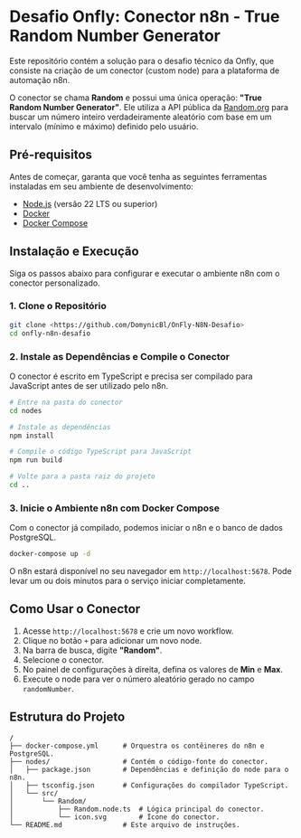 # Desafio Onfly: Conector n8n - True Random Number Generator

Este repositório contém a solução para o desafio técnico da Onfly, que consiste na criação de um conector (custom node) para a plataforma de automação n8n.

O conector se chama **Random** e possui uma única operação: **"True Random Number Generator"**. Ele utiliza a API pública da [Random.org](https://www.random.org) para buscar um número inteiro verdadeiramente aleatório com base em um intervalo (mínimo e máximo) definido pelo usuário.

## Pré-requisitos

Antes de começar, garanta que você tenha as seguintes ferramentas instaladas em seu ambiente de desenvolvimento:

* [Node.js](https://nodejs.org/) (versão 22 LTS ou superior)
* [Docker](https://www.docker.com/products/docker-desktop/)
* [Docker Compose](https://docs.docker.com/compose/install/)

## Instalação e Execução

Siga os passos abaixo para configurar e executar o ambiente n8n com o conector personalizado.

### 1. Clone o Repositório

```bash
git clone <https://github.com/DomynicBl/OnFly-N8N-Desafio>
cd onfly-n8n-desafio
```

### 2. Instale as Dependências e Compile o Conector

O conector é escrito em TypeScript e precisa ser compilado para JavaScript antes de ser utilizado pelo n8n.

```bash
# Entre na pasta do conector
cd nodes

# Instale as dependências
npm install

# Compile o código TypeScript para JavaScript
npm run build

# Volte para a pasta raiz do projeto
cd ..
```

### 3. Inicie o Ambiente n8n com Docker Compose

Com o conector já compilado, podemos iniciar o n8n e o banco de dados PostgreSQL.

```bash
docker-compose up -d
```

O n8n estará disponível no seu navegador em `http://localhost:5678`. Pode levar um ou dois minutos para o serviço iniciar completamente.

## Como Usar o Conector

1.  Acesse `http://localhost:5678` e crie um novo workflow.
2.  Clique no botão `+` para adicionar um novo node.
3.  Na barra de busca, digite **"Random"**.
4.  Selecione o conector.
5.  No painel de configurações à direita, defina os valores de **Min** e **Max**.
6.  Execute o node para ver o número aleatório gerado no campo `randomNumber`.

## Estrutura do Projeto

```
/
├── docker-compose.yml      # Orquestra os contêineres do n8n e PostgreSQL.
├── nodes/                  # Contém o código-fonte do conector.
│   ├── package.json        # Dependências e definição do node para o n8n.
│   ├── tsconfig.json       # Configurações do compilador TypeScript.
│   └── src/
│       └── Random/
│           ├── Random.node.ts  # Lógica principal do conector.
│           └── icon.svg        # Ícone do conector.
└── README.md               # Este arquivo de instruções.
```